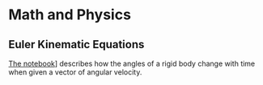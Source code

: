 # Math and Physics

## Euler Kinematic Equations
[The notebook](EulerKinematicEqs.ipynb)] describes how the angles of a rigid body change with time when given a vector of angular velocity. 
